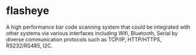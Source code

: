 # flasheye
A high performance bar code scanning system that could be integrated with other systems via various interfaces including Wifi, Bluetooth, Serial by diverse communication protocols such as TCP/IP, HTTP/HTTPS, RS232/RS485, I2C.
